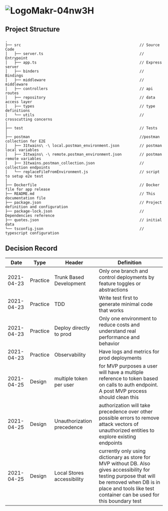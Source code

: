 # ![LogoMakr-04nw3H](https://user-images.githubusercontent.com/3071208/116048358-61f89e80-a675-11eb-91cd-2af6a84a107c.png)

## Project Structure

 ```
.
├── src                                                     // Source Code
│   ├── server.ts                                           // Entrypoint
│   ├── app.ts                                              // Express server
│   ├── binders                                             // Bindings
│   ├── middleware                                          // middleware
│   ├── controllers                                         // api routes
│   ├── repository                                          // data access layer
│   ├── types                                               // type definitions
│   └── utils                                               // crosscutting concerns
│
├── test                                                    // Tests
│
├── postman                                                 //postman collection for E2E
│   ├── 31twains\ -\ local.postman_environment.json         // postman local variables
│   ├── 31twains\ -\ remote.postman_environment.json        // postman remote variables
│   ├── 31twains.postman_collection.json                    // collection endpoints
│   └── replaceFileFromEnvironment.js                       // script to setup e2e test
│
├── Dockerfile                                              // Docker file for app release    
├── README.md                                               // This documentation file
├── package.json                                            // Project definition and configuration
├── package-lock.json                                       // Dependencies reference
├── quotes.json                                             // initial data
└── tsconfig.json                                           // typescript configuration
 ```
 ## Decision Record

| Date       | Type     | Header                     | Definition                                                                                                                                   |
|------------|----------|----------------------------|----------------------------------------------------------------------------------------------------------------------------------------------|
| 2021-04-23 | Practice | Trunk Based Development    | Only one branch and control deployments by feature toggles or abstractions                                                                   |
| 2021-04-23 | Practice | TDD                        | Write test first to generate minimal code that works                                                                                         |
| 2021-04-23 | Practice | Deploy directly to prod    | Only one environment to reduce costs and understand real performance and behavior                                                           |
| 2021-04-23 | Practice | Observability              | Have logs and metrics for prod deployments                                                                                                   |
| 2021-04-25 | Design   | multiple token per user    | for MVP purposes a user will have a multiple reference to token based on calls to auth endpoint. A post MVP process should clean this        |
| 2021-04-25 | Design   | Unauthorization precedence | authorization will take precedence over other possible errors to remove attack vectors of unauthorized entities to explore existing endpoints |
| 2021-04-25 | Design   | Local Stores accessibility | currently only using dictionary as store for MVP without DB. Also gives accessibility for testing purpose that will be removed when DB is in place and tools like test container can be used for this boundary test |